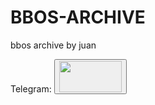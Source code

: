 # BBOS-ARCHIVE
bbos archive by juan

Telegram:
<button name="telegram" onclick="https://t.me/leaksurmom" ><img src="https://ar.toneden.io/26034855/512a7f06-d404-4653-9981-ae3e6166e939" width="100" height="50"/></button>

